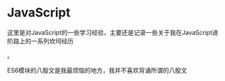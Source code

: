 # JavaScript
这里是对JavaScript的一些学习经验，主要还是记录一些关于我在JavaScript进阶路上的一系列坎坷经历

。

ES6模块的八股文是我最烦恼的地方，我并不喜欢背诵所谓的八股文
